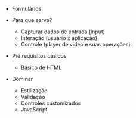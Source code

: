 * Formulários
- Para que serve?
    - Capturar dados de entrada (input)
    - Interação (usuário x aplicação)
    - Controle (player de video e suas operações)

- Pré requisitos basicos
    - Básico de HTML

- Dominar
    - Estilização
    - Validação
    - Controles customizados
    - JavaScript